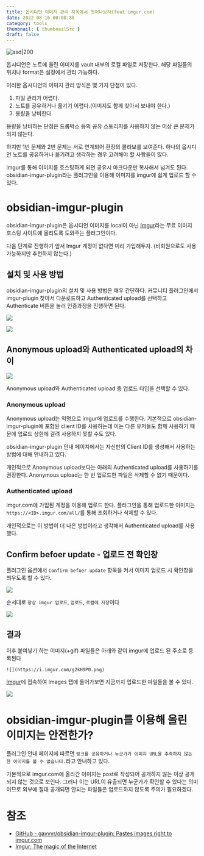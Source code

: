 ```yaml
---
title: 옵시디언 이미지 관리 지옥에서 벗어나보자(feat imgur.com)
date: 2022-08-16 00:08:88
category: tools
thumbnail: { thumbnailSrc }
draft: false
---
```


![asd|200](https://i.imgur.com/AiTDizj.png)

옵시디언은 노트에 올린 이미지를 vault 내부의 로컬 파일로 저장한다. 해당 파일들의 위치나 format은 설정에서 관리 가능하다.

이러한 옵시디언의 이미지 관리 방식은 몇 가지 단점이 있다.

1. 파일 관리가 어렵다.
2. 노트를 공유하거나 옮기기 어렵다.(이미지도 함께 찾아서 보내야 한다.)
3. 용량을 낭비한다.

용량을 낭비하는 단점은 드롭박스 등의 공유 스토리지를 사용하지 않는 이상 큰 문제가 되지 않는다.

하지만 1번 문제와 2번 문제는 서로 연계되어 환장의 콜라보를 보여준다. 하나의 옵시디언 노트를 공유하거나 옮기려고 생각하는 경우 고려해야 할 사항들이 많다.

imgur를 통해 이미지를 호스팅하게 되면 공유시 마크다운만 복사해서 넘겨도 된다. obsidian-imgur-plugin라는 플러그인을 이용해 이미지를 imgur에 쉽게 업로드 할 수 있다.

# obsidian-imgur-plugin

obsidian-imgur-plugin은 옵시디언 이미지를 local이 아닌 [Imgur](https://imgur.com)라는 무료 이미지 호스팅 사이트에 올리도록 도와주는 플러그인이다.

다음 단계로 진행하기 앞서 Imgur 계정이 없다면 미리 가입해두자. (비회원으로도 사용 가능하지만 추천하지 않는다.)

## 설치 및 사용 방법

obsidian-imgur-plugin의 설치 및 사용 방법은 매우 간단하다. 커뮤니티 플러그인에서 imgur-plugin 찾아서 다운로드하고 Authenticated upload를 선택하고 Authenticate 버튼을 눌러 인증과정을 진행하면 된다.

![](https://i.imgur.com/uYhy8Jt.png)

![](https://i.imgur.com/UGlW6cy.png)

## Anonymous upload와 Authenticated upload의 차이

![](https://i.imgur.com/jAZeSaW.png)

Anonymous upload와 Authenticated upload 중 업로드 타입을 선택할 수 있다.

### Anonymous upload

Anonymous upload는 익명으로 imgur에 업로드를 수행한다. 기본적으로 obsidian-imgur-plugin에 포함된 client ID를 사용하는데 이는 다른 유저들도 함께 사용하기 때문에 업로드 상한에 걸려 사용하지 못할 수도 있다.

obsidian-imgur-plugin 안내 페이지에서는 자신만의 Client ID를 생성해서 사용하는 방법에 대해 안내하고 있다.

개인적으로 Anonymous upload보다는 아래의 Authenticated upload를 사용하기를 권장한다. Anonymous upload는 한 번 업로드한 파일은 삭제할 수 없기 때문이다.

### Authenticated upload

imgur.com에 가입된 계정을 이용해 업로드 한다. 플러그인을 통해 업로드한 이미지는 `https://<ID>.imgur.com/all/`를 통해 조회하거나 삭제할 수 있다.

개인적으로는 이 방법이 더 나은 방법이라고 생각해서 Authenticated upload를 사용했다.

## Confirm befoer update - 업로드 전 확인창

플러그인 옵션에서 `Confirm befoer update` 항목을 켜서 이미지 업로드 시 확인창을 띄우도록 할 수 있다.

![](https://i.imgur.com/exW3BAO.png)

순서대로 `항상 imgur 업로드`, `업로드`, `로컬에 저장`이다

![](https://i.imgur.com/k28KSG0.png)

## 결과

이후 붙여넣기 하는 이미지(+gif) 파일들은 아래와 같이 imgur에 업로드 된 주소로 등록된다

```
![](https://i.imgur.com/g2kH9P0.png)
```

[Imgur](https://imgur.com)에 접속하여 Images 탭에 들어가보면 지금까지 업로드한 파일들을 볼 수 있다.

![](https://i.imgur.com/poyeUM3.png)

# obsidian-imgur-plugin를 이용해 올린 이미지는 안전한가?

플러그인 안내 페이지에 따르면 `링크를 공유하거나 누군가가 이미지 URL을 추측하지 않는 한 이미지를 볼 수 없습니다.`라고 안내하고 있다.

기본적으로 imgur.com에 올라간 이미지는 post로 작성되어 공개하지 않는 이상 공개되지 않는 것으로 보인다. 그러나 이는 URL이 유출되면 누군가가 확인할 수 있다는 의미이므로 외부에 절대 공개되면 안되는 파일들은 업로드하지 않도록 주의가 필요하겠다.

# 참조

- [GitHub - gavvvr/obsidian-imgur-plugin: Pastes images right to imgur.com](https://github.com/gavvvr/obsidian-imgur-plugin)
- [Imgur: The magic of the Internet](https://imgur.com)
